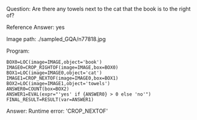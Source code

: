 Question: Are there any towels next to the cat that the book is to the right of?

Reference Answer: yes

Image path: ./sampled_GQA/n77818.jpg

Program:

```
BOX0=LOC(image=IMAGE,object='book')
IMAGE0=CROP_RIGHTOF(image=IMAGE,box=BOX0)
BOX1=LOC(image=IMAGE0,object='cat')
IMAGE1=CROP_NEXTOF(image=IMAGE0,box=BOX1)
BOX2=LOC(image=IMAGE1,object='towels')
ANSWER0=COUNT(box=BOX2)
ANSWER1=EVAL(expr="'yes' if {ANSWER0} > 0 else 'no'")
FINAL_RESULT=RESULT(var=ANSWER1)
```
Answer: Runtime error: 'CROP_NEXTOF'

